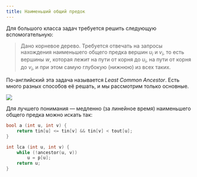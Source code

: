 ```yaml
---
title: Наименьший общий предок
---
```


Для большого класса задач требуется решить следующую вспомогательную:

> Дано корневое дерево. Требуется отвечать на запросы нахождения наименьшего общего предка вершин $u_i$ и $v_i$, то есть вершины $w$, которая лежит на пути от корня до $u_i$, на пути от корня до $v_i$, и при этом самую глубокую (нижнюю) из всех таких.

По-английский эта задача называется *Least Common Ancestor*. Есть много разных способов её решать, и мы рассмотрим только основные.

![](http://homepages.kcbbs.gen.nz/tonyg/pictures/least-common-ancestor.png)

Для лучшего понимания — медленно (за линейное время) наименьшего общего предка можно искать так:

```c++
bool a (int u, int v) {
    return tin[u] <= tin[v] && tin[v] < tout[u];
}

int lca (int u, int v) {
    while (!ancestor(u, v))
        u = p[u];
    return u;
}
```
